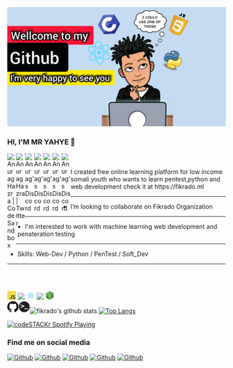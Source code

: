 
<img heigh="150" src="/InShot_20201027_172944926.jpg">

### HI, I'M MR YAHYE :wave:
<a href="https://www.linkedin.com/in/yahye-abdirahman-2726901a9">
  <img align="left" alt="Anurag Hazra | CodeSandbox" width="20px" src="https://www.flaticon.com/svg/static/icons/svg/174/174857.svg" />
</a>
<a href="https://twitter.com/mr__yahye">
  <img align="left" alt="Anurag Hazra | Twitter" width="21px" src="https://raw.githubusercontent.com/anuraghazra/anuraghazra/master/assets/twitter.svg" />
</a>
<a href="https://api.whatsapp.com/send?phone=252634048063">
  <img align="left" alt="Anurag's Discord" width="21px" src="https://www.flaticon.com/svg/static/icons/svg/2111/2111728.svg" />

<a href="https://youtube.com/c/FikradoHacker">
  <img align="left" alt="Anurag's Discord" width="21px" src="https://www.youtube.com/about/static/svgs/icons/brand-resources/YouTube_icon_full-color.svg?cache=f2ec7a5" />

<a href="https://t.me/Mr_yahye">
  <img align="left" alt="Anurag's Discord" width="21px" src="https://www.flaticon.com/svg/static/icons/svg/2111/2111710.svg" />

<a href="https://youtube.com/c/FikradoHacker">
  <img align="left" alt="Anurag's Discord" width="21px" src="https://www.flaticon.com/svg/static/icons/svg/732/732223.svg" />
<a href="https://www.google.com/search?client=ms-android-samsung-gj-rev1&sxsrf=ALeKk00B_HxetcWRlbdGiJXIeWrFwzi8Gw%3A1603820330241&ei=KluYX6aUDoWU1fAP64WbiAM&q=lioyahya3%40gmail.com&oq=lioyahya3%40gmail.com&gs_lcp=ChNtb2JpbGUtZ3dzLXdpei1zZXJwEAM6BAgjECdQ1RtY1Rtg0iJoAHAAeACAAe8CiAGFBZIBBTItMS4xmAEAoAEBwAEB&sclient=mobile-gws-wiz-serp">
  <img align="left" alt="Anurag's Discord" width="21px" src="https://static.wikia.nocookie.net/logopedia/images/d/d8/Gmail_2020.svg/revision/latest?cb=20201006151923" />


<br />
<br />
<a></a>
I created free online learning platform for low income somali youth who wants to learn pentest,python and web development check it at https://fikrado.ml


__________________________________
- I’m looking to collaborate on Fikrado Organization
__________________________________
- I'm interested to work with machine learning web development and penateration testing
__________________________________
- Skills: Web-Dev / Python / PenTest / Soft_Dev
__________________________________


<br />
<br />
              
<code><img height="20" src="https://raw.githubusercontent.com/github/explore/80688e429a7d4ef2fca1e82350fe8e3517d3494d/topics/javascript/javascript.png"></code>
<code><img height="20" src="https://avatars0.githubusercontent.com/u/1525981?s=200&v=4"></code>
<code><img height="20" src="https://raw.githubusercontent.com/github/explore/80688e429a7d4ef2fca1e82350fe8e3517d3494d/topics/react/react.png"></code>
<code><img height="20" src="https://encrypted-tbn0.gstatic.com/images?q=tbn:ANd9GcTJRJkOQilwCEYo-cNG37E5GQX9XBr_tNrjwM2CZItsfg&s"></code>
<code><img height="20" src="https://raw.githubusercontent.com/github/explore/80688e429a7d4ef2fca1e82350fe8e3517d3494d/topics/nodejs/nodejs.png"></code>    
<code><img align="left" alt="GitHub" width="26px" src="https://raw.githubusercontent.com/github/explore/78df643247d429f6cc873026c0622819ad797942/topics/github/github.png" /></code>
<code><img align="left" alt="Terminal" width="26px" src="https://raw.githubusercontent.com/github/explore/80688e429a7d4ef2fca1e82350fe8e3517d3494d/topics/terminal/terminal.png" /></code>

![fikrado's github stats](https://github-readme-stats.vercel.app/api?username=fikrado&show_icons=true)
[![Top Langs](https://github-readme-stats.vercel.app/api/top-langs/?username=fikrado&langs_count=8)](https://github.com/anuraghazra/github-readme-stats)





[<img src="https://now-playing-codestackr.vercel.app/api/spotify-playing" alt="codeSTACKr Spotify Playing" width="350" />](https://open.spotify.com/user/swyqyimdc12jajde4vpwd2x1b)


### Find me on social media

[![Github](https://img.shields.io/badge/Github-fikrado-yellow?style=for-the-badge&logo=github)](https://github.com/fikrado)
[![Github](https://img.shields.io/badge/Facebook-fikrado-blue?style=for-the-badge&logo=facebook)](https://facebook.com/fikrado4048063)
[![Github](https://img.shields.io/badge/WhatsApp-Mr_Yahye-lightgreen?style=for-the-badge&logo=whatsapp)](https://api.whatsapp.com/send?phone=252634048063)
[![Github](https://img.shields.io/badge/TELEGRAM-MR_Yahye-orange?style=for-the-badge&logo=telegram)](https://t.me/Mr_yahye)
[![Github](https://img.shields.io/badge/Twitter-mr_yahye-aqua?style=for-the-badge&logo=twitter)](https://twitter.com/Mr__yahye)



